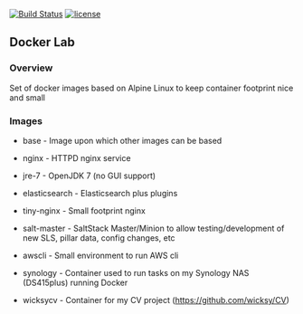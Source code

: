 [![Build Status](https://travis-ci.org/wicksy/docker-lab.svg?branch=master)](https://travis-ci.org/wicksy/docker-lab) [![license](https://img.shields.io/github/license/mashape/apistatus.svg?maxAge=2592000)](https://github.com/wicksy/docker-lab/blob/master/LICENSE.md)</br>

## Docker Lab

### Overview
Set of docker images based on Alpine Linux to keep container footprint nice and small

### Images

- base - Image upon which other images can be based

- nginx - HTTPD nginx service

- jre-7 - OpenJDK 7 (no GUI support)

- elasticsearch - Elasticsearch plus plugins

- tiny-nginx - Small footprint nginx

- salt-master - SaltStack Master/Minion to allow testing/development of new SLS, pillar data, config changes, etc

- awscli - Small environment to run AWS cli

- synology - Container used to run tasks on my Synology NAS (DS415plus) running Docker

- wicksycv - Container for my CV project (https://github.com/wicksy/CV)
